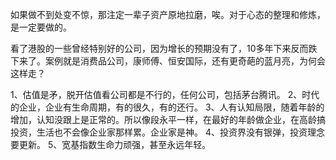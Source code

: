 如果做不到处变不惊，那注定一辈子资产原地拉磨，唉。对于心态的整理和修炼，是一定要做的。

看了港股的一些曾经特别好的公司，因为增长的预期没有了，10多年下来反而跌下来了。案例就是消费品公司，康师傅、恒安国际，还有更奇葩的蓝月亮，为何会这样走？

1、估值是矛，脱开估值看公司都是不行的，任何公司，包括茅台腾讯。
2、时代的企业，企业有生命周期，有的很久，有的还行。
3、人有认知局限，随着年龄的增加，认知没跟上是正常的。所以像段永平一样，在最好的年龄做企业，在高龄搞投资，生活也不会像企业家那样累。企业家是神。
4、投资界没有银弹，投资理念要更新。
5、宽基指数生命力顽强，甚至永远年轻。